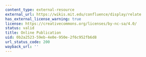 ```yaml
---
content_type: external-resource
external_url: https://wikis.mit.edu/confluence/display/relate
has_external_license_warning: true
license: https://creativecommons.org/licenses/by-nc-sa/4.0/
status: valid
title: Online Publication
uid: 0b2a2523-59eb-4e0e-950e-2f6c952fb6d8
url_status_code: 200
wayback_url: ''
---
```


